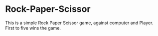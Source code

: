 # Rock-Paper-Scissor


This is a simple Rock Paper Scissor game, against computer and Player. First to five wins the game.

